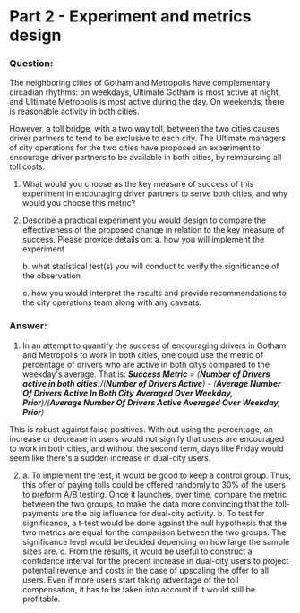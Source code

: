 # Part 2 - Experiment and metrics design

### Question:

The neighboring cities of Gotham and Metropolis have complementary circadian rhythms: on weekdays, Ultimate Gotham is most active at night, and Ultimate Metropolis is most active during the day. On weekends, there is reasonable activity in both cities.

However, a toll bridge, with a two way toll, between the two cities causes driver partners to tend to be exclusive to each city. The Ultimate managers of city operations for the two cities have proposed an experiment to encourage driver partners to be available in both cities, by reimbursing all toll costs.

 1. What would you choose as the key measure of success of this experiment in
    encouraging driver partners to serve both cities, and why would you choose this metric?

 2. Describe a practical experiment you would design to compare the effectiveness of the
    proposed change in relation to the key measure of success. Please provide details on:
    a. how you will implement the experiment

    b. what statistical test(s) you will conduct to verify the significance of the
       observation

    c. how you would interpret the results and provide recommendations to the city
       operations team along with any caveats.

### Answer:

1. In an attempt to quantify the success of encouraging drivers in Gotham and Metropolis to work in both cities, one could use the metric of percentage of drivers who are active in both citys compared to the weekday's average. That is:
   _**Success Metric** = (**Number of Drivers active in both cities**)/(**Number of Drivers Active**) - (**Average Number Of Drivers Active In Both City Averaged Over Weekday, Prior**)/(**Average Number Of Drivers Active Averaged Over Weekday, Prior**)_

This is robust against false positives. With out using the percentage, an increase or decrease in users would not signify that users are encouraged to work in both cities, and without the second term, days like Friday would seem like there's a sudden increase in dual-city users.

2. a. To implement the test, it would be good to keep a control group. Thus, this offer of paying tolls could be offered randomly to 30% of the users to preform A/B testing. Once it launches, over time, compare the metric between the two       groups, to make the data more convincing that the toll-payments are the big influence for dual-city activity.
   b. To test for significance, a t-test would be done against the null hypothesis that the two metrics are equal for the comparison between the two groups. The significance level would be decided depending on how large the sample sizes       are.
   c. From the results, it would be useful to construct a confidence interval for the precent increase in dual-city users to project potential revenue and costs in the case of upscaling the offer to all users. Even if more users start          taking adventage of the toll compensation, it has to be taken into account if it would still be profitable.